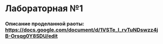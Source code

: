 # Лабораторная №1

### Описание проделанной раоты: https://docs.google.com/document/d/1VSTe_l_rvTuNDswzz4jB-Orsqg0Y8SDU/edit
